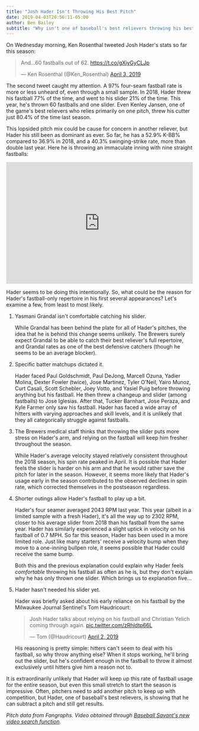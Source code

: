 ```yaml
---
title: "Josh Hader Isn't Throwing His Best Pitch"
date: 2019-04-03T20:56:11-05:00
author: Ben Bailey
subtitle: "Why isn't one of baseball's best relievers throwing his best pitch?"
---
```


On Wednesday morning, Ken Rosenthal tweeted Josh Hader's stats so far this season:

<blockquote class="twitter-tweet" data-lang="en"><p lang="en" dir="ltr">And…60 fastballs out of 62. <a href="https://t.co/gXiyGyCLJp">https://t.co/gXiyGyCLJp</a></p>&mdash; Ken Rosenthal (@Ken_Rosenthal) <a href="https://twitter.com/Ken_Rosenthal/status/1113412654960402432?ref_src=twsrc%5Etfw">April 3, 2019</a></blockquote> <script async src="https://platform.twitter.com/widgets.js" charset="utf-8"></script> 

The second tweet caught my attention. A 97% four-seam fastball rate is more or less unheard of, even through a small sample. In 2018, Hader threw his fastball 77% of the time, and went to his slider 21% of the time. This year, he's thrown 60 fastballs and one slider. Even Kenley Jansen, one of the game's best relievers who relies primarily on one pitch, threw his cutter just 80.4% of the time last season.

This lopsided pitch mix could be cause for concern in another reliever, but Hader his still been as dominant as ever. So far, he has a 52.9% K-BB% compared to 36.9% in 2018, and a 40.3% swinging-strike rate, more than double last year. Here he is throwing an immaculate inning with nine straight fastballs:

<div style='position:relative; padding-bottom:calc(56.25% + 44px)'><iframe src='https://gfycat.com/ifr/SmartDownrightArcticfox' frameborder='0' scrolling='no' width='100%' height='100%' style='position:absolute;top:0;left:0;' allowfullscreen></iframe></div>

Hader seems to be doing this intentionally. So, what could be the reason for Hader's fastball-only repertoire in his first several appearances? Let's examine a few, from least to most likely.

1. Yasmani Grandal isn't comfortable catching his slider.

    While Grandal has been behind the plate for all of Hader's pitches, the idea that he is behind this change seems unlikely. The Brewers surely expect Grandal to be able to catch their best reliever's full repertoire, and Grandal rates as one of the best defensive catchers (though he seems to be an average blocker).

2. Specific batter matchups dictated it.

    Hader faced Paul Goldschmidt, Paul DeJong, Marcell Ozuna, Yadier Molina, Dexter Fowler (twice), Jose Martinez, Tyler O'Neil, Yairo Munoz, Curt Casali, Scott Schebler, Joey Votto, and Yasiel Puig before throwing anything but his fastball. He then threw a changeup and slider (among fastballs) to Jose Iglesias. After that, Tucker Barnhart, Jose Peraza, and Kyle Farmer only saw his fastball. Hader has faced a wide array of hitters with varying approaches and skill levels, and it is unlikely that they all categorically struggle against fastballs.

3. The Brewers medical staff thinks that throwing the slider puts more stress on Hader's arm, and relying on the fastball will keep him fresher throughout the season.

    While Hader's average velocity stayed relatively consistent throughout the 2018 season, his spin rate peaked in April. It is possible that Hader feels the slider is harder on his arm and that he would rather save the pitch for later in the season. However, it seems more likely that Hader's usage early in the season contributed to the observed declines in spin rate, which corrected themselves in the postseason regardless.

4. Shorter outings allow Hader's fastball to play up a bit.

    Hader's four seamer averaged 2043 RPM last year. This year (albeit in a limited sample with a fresh Hader), it's all the way up to 2302 RPM, closer to his average slider from 2018 than his fastball from the same year. Hader has similarly experienced a slight uptick in velocity on his fastball of 0.7 MPH. So far this season, Hader has been used in a more limited role. Just like many starters' receive a velocity bump when they move to a one-inning bullpen role, it seems possible that Hader could receive the same bump.

    Both this and the previous explanation could explain why Hader feels *comfortable* throwing his fastball as often as he is, but they don't explain why he has only thrown one slider. Which brings us to explanation five...

5. Hader hasn't needed his slider yet.

    Hader was briefly asked about his early reliance on his fastball by the Milwaukee Journal Sentinel's Tom Haudricourt:

    <blockquote class="twitter-tweet" data-lang="en"><p lang="en" dir="ltr">Josh Hader talks about relying on his fastball and Christian Yelich coming through again. <a href="https://t.co/zRhldtp66L">pic.twitter.com/zRhldtp66L</a></p>&mdash; Tom (@Haudricourt) <a href="https://twitter.com/Haudricourt/status/1112924292763844608?ref_src=twsrc%5Etfw">April 2, 2019</a></blockquote> <script async src="https://platform.twitter.com/widgets.js" charset="utf-8"></script> 

    His reasoning is pretty simple: hitters can't seem to deal with his fastball, so why throw anything else? When it stops working, he'll bring out the slider, but he's confident enough in the fastball to throw it almost exclusively until hitters give him a reason not to.

It is extraordinarily unlikely that Hader will keep up this rate of fastball usage for the entire season, but even this small stretch to start the season is impressive. Often, pitchers need to add another pitch to keep up with competition, but Hader, one of baseball's best relievers, is showing that he can subtract a pitch and still get results.

*Pitch data from Fangraphs. Video obtained through [Baseball Savant's new video search function](https://twitter.com/darenw/status/1113873603660079105).*
